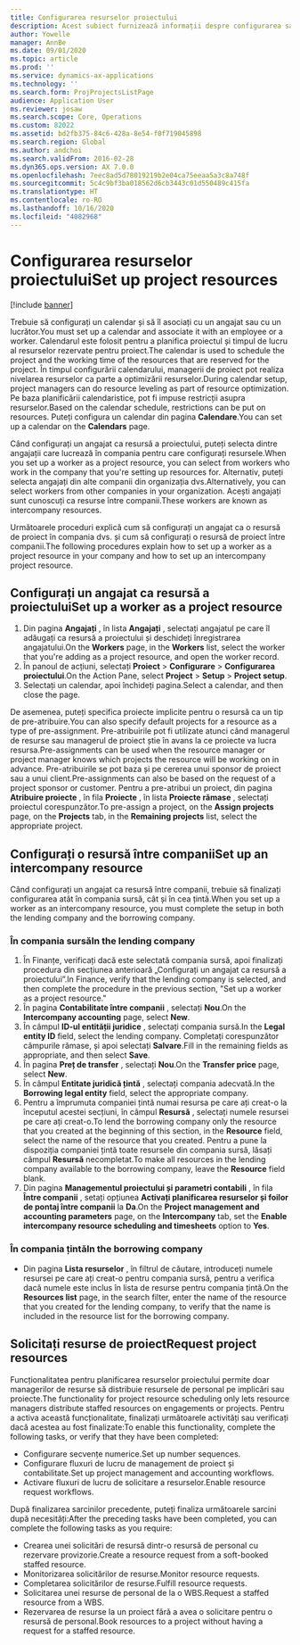 ```yaml
---
title: Configurarea resurselor proiectului
description: Acest subiect furnizează informații despre configurarea sau solicitarea resurselor de proiect.
author: Yowelle
manager: AnnBe
ms.date: 09/01/2020
ms.topic: article
ms.prod: ''
ms.service: dynamics-ax-applications
ms.technology: ''
ms.search.form: ProjProjectsListPage
audience: Application User
ms.reviewer: josaw
ms.search.scope: Core, Operations
ms.custom: 82022
ms.assetid: bd2fb375-84c6-428a-8e54-f0f719045898
ms.search.region: Global
ms.author: andchoi
ms.search.validFrom: 2016-02-28
ms.dyn365.ops.version: AX 7.0.0
ms.openlocfilehash: 7eec8ad5d78019219b2e04ca75eeaa5a3c8a748f
ms.sourcegitcommit: 5c4c9bf3ba018562d6cb3443c01d550489c415fa
ms.translationtype: HT
ms.contentlocale: ro-RO
ms.lasthandoff: 10/16/2020
ms.locfileid: "4082968"
---
```

# <a name="set-up-project-resources"></a><span data-ttu-id="9aaa4-103">Configurarea resurselor proiectului</span><span class="sxs-lookup"><span data-stu-id="9aaa4-103">Set up project resources</span></span>

[!include [banner](../includes/banner.md)]

<span data-ttu-id="9aaa4-104">Trebuie să configurați un calendar și să îl asociați cu un angajat sau cu un lucrător.</span><span class="sxs-lookup"><span data-stu-id="9aaa4-104">You must set up a calendar and associate it with an employee or a worker.</span></span> <span data-ttu-id="9aaa4-105">Calendarul este folosit pentru a planifica proiectul și timpul de lucru al resurselor rezervate pentru proiect.</span><span class="sxs-lookup"><span data-stu-id="9aaa4-105">The calendar is used to schedule the project and the working time of the resources that are reserved for the project.</span></span> <span data-ttu-id="9aaa4-106">În timpul configurării calendarului, managerii de proiect pot realiza nivelarea resurselor ca parte a optimizării resurselor.</span><span class="sxs-lookup"><span data-stu-id="9aaa4-106">During calendar setup, project managers can do resource leveling as part of resource optimization.</span></span> <span data-ttu-id="9aaa4-107">Pe baza planificării calendaristice, pot fi impuse restricții asupra resurselor.</span><span class="sxs-lookup"><span data-stu-id="9aaa4-107">Based on the calendar schedule, restrictions can be put on resources.</span></span> <span data-ttu-id="9aaa4-108">Puteți configura un calendar din pagina **Calendare**.</span><span class="sxs-lookup"><span data-stu-id="9aaa4-108">You can set up a calendar on the **Calendars** page.</span></span>

<span data-ttu-id="9aaa4-109">Când configurați un angajat ca resursă a proiectului, puteți selecta dintre angajații care lucrează în compania pentru care configurați resursele.</span><span class="sxs-lookup"><span data-stu-id="9aaa4-109">When you set up a worker as a project resource, you can select from workers who work in the company that you're setting up resources for.</span></span> <span data-ttu-id="9aaa4-110">Alternativ, puteți selecta angajați din alte companii din organizația dvs.</span><span class="sxs-lookup"><span data-stu-id="9aaa4-110">Alternatively, you can select workers from other companies in your organization.</span></span> <span data-ttu-id="9aaa4-111">Acești angajați sunt cunoscuți ca resurse între companii.</span><span class="sxs-lookup"><span data-stu-id="9aaa4-111">These workers are known as intercompany resources.</span></span>

<span data-ttu-id="9aaa4-112">Următoarele proceduri explică cum să configurați un angajat ca o resursă de proiect în compania dvs. și cum să configurați o resursă de proiect între companii.</span><span class="sxs-lookup"><span data-stu-id="9aaa4-112">The following procedures explain how to set up a worker as a project resource in your company and how to set up an intercompany project resource.</span></span>

## <a name="set-up-a-worker-as-a-project-resource"></a><span data-ttu-id="9aaa4-113">Configurați un angajat ca resursă a proiectului</span><span class="sxs-lookup"><span data-stu-id="9aaa4-113">Set up a worker as a project resource</span></span>

1. <span data-ttu-id="9aaa4-114">Din pagina **Angajați** , în lista **Angajați** , selectați angajatul pe care îl adăugați ca resursă a proiectului și deschideți înregistrarea angajatului.</span><span class="sxs-lookup"><span data-stu-id="9aaa4-114">On the **Workers** page, in the **Workers** list, select the worker that you're adding as a project resource, and open the worker record.</span></span>
2. <span data-ttu-id="9aaa4-115">În panoul de acțiuni, selectați **Proiect** &gt; **Configurare** &gt; **Configurarea proiectului**.</span><span class="sxs-lookup"><span data-stu-id="9aaa4-115">On the Action Pane, select **Project** &gt; **Setup** &gt; **Project setup**.</span></span>
3. <span data-ttu-id="9aaa4-116">Selectați un calendar, apoi închideți pagina.</span><span class="sxs-lookup"><span data-stu-id="9aaa4-116">Select a calendar, and then close the page.</span></span>

<span data-ttu-id="9aaa4-117">De asemenea, puteți specifica proiecte implicite pentru o resursă ca un tip de pre-atribuire.</span><span class="sxs-lookup"><span data-stu-id="9aaa4-117">You can also specify default projects for a resource as a type of pre-assignment.</span></span> <span data-ttu-id="9aaa4-118">Pre-atribuirile pot fi utilizate atunci când managerul de resurse sau managerul de proiect știe în avans la ce proiecte va lucra resursa.</span><span class="sxs-lookup"><span data-stu-id="9aaa4-118">Pre-assignments can be used when the resource manager or project manager knows which projects the resource will be working on in advance.</span></span> <span data-ttu-id="9aaa4-119">Pre-atribuirile se pot baza și pe cererea unui sponsor de proiect sau a unui client.</span><span class="sxs-lookup"><span data-stu-id="9aaa4-119">Pre-assignments can also be based on the request of a project sponsor or customer.</span></span> <span data-ttu-id="9aaa4-120">Pentru a pre-atribui un proiect, din pagina **Atribuire proiecte** , în fila **Proiecte** , în lista **Proiecte rămase** , selectați proiectul corespunzător.</span><span class="sxs-lookup"><span data-stu-id="9aaa4-120">To pre-assign a project, on the **Assign projects** page, on the **Projects** tab, in the **Remaining projects** list, select the appropriate project.</span></span>

## <a name="set-up-an-intercompany-resource"></a><span data-ttu-id="9aaa4-121">Configurați o resursă între companii</span><span class="sxs-lookup"><span data-stu-id="9aaa4-121">Set up an intercompany resource</span></span>

<span data-ttu-id="9aaa4-122">Când configurați un angajat ca resursă între companii, trebuie să finalizați configurarea atât în compania sursă, cât și în cea țintă.</span><span class="sxs-lookup"><span data-stu-id="9aaa4-122">When you set up a worker as an intercompany resource, you must complete the setup in both the lending company and the borrowing company.</span></span>

### <a name="in-the-lending-company"></a><span data-ttu-id="9aaa4-123">În compania sursă</span><span class="sxs-lookup"><span data-stu-id="9aaa4-123">In the lending company</span></span>

1. <span data-ttu-id="9aaa4-124">În Finanțe, verificați dacă este selectată compania sursă, apoi finalizați procedura din secțiunea anterioară „Configurați un angajat ca resursă a proiectului”.</span><span class="sxs-lookup"><span data-stu-id="9aaa4-124">In Finance, verify that the lending company is selected, and then complete the procedure in the previous section, "Set up a worker as a project resource."</span></span>
2. <span data-ttu-id="9aaa4-125">În pagina **Contabilitate între companii** , selectați **Nou**.</span><span class="sxs-lookup"><span data-stu-id="9aaa4-125">On the **Intercompany accounting** page, select **New**.</span></span>
3. <span data-ttu-id="9aaa4-126">În câmpul **ID-ul entității juridice** , selectați compania sursă.</span><span class="sxs-lookup"><span data-stu-id="9aaa4-126">In the **Legal entity ID** field, select the lending company.</span></span> <span data-ttu-id="9aaa4-127">Completați corespunzător câmpurile rămase, și apoi selectați **Salvare**.</span><span class="sxs-lookup"><span data-stu-id="9aaa4-127">Fill in the remaining fields as appropriate, and then select **Save**.</span></span>
4. <span data-ttu-id="9aaa4-128">În pagina **Preț de transfer** , selectați **Nou**.</span><span class="sxs-lookup"><span data-stu-id="9aaa4-128">On the **Transfer price** page, select **New**.</span></span>
5. <span data-ttu-id="9aaa4-129">În câmpul **Entitate juridică țintă** , selectați compania adecvată.</span><span class="sxs-lookup"><span data-stu-id="9aaa4-129">In the **Borrowing legal entity** field, select the appropriate company.</span></span>
6. <span data-ttu-id="9aaa4-130">Pentru a împrumuta companiei țintă numai resursa pe care ați creat-o la începutul acestei secțiuni, în câmpul **Resursă** , selectați numele resursei pe care ați creat-o.</span><span class="sxs-lookup"><span data-stu-id="9aaa4-130">To lend the borrowing company only the resource that you created at the beginning of this section, in the **Resource** field, select the name of the resource that you created.</span></span> <span data-ttu-id="9aaa4-131">Pentru a pune la dispoziția companiei țintă toate resursele din compania sursă, lăsați câmpul **Resursă** necompletat.</span><span class="sxs-lookup"><span data-stu-id="9aaa4-131">To make all resources in the lending company available to the borrowing company, leave the **Resource** field blank.</span></span>
7. <span data-ttu-id="9aaa4-132">Din pagina **Managementul proiectului și parametri contabili** , în fila **Între companii** , setați opțiunea **Activați planificarea resurselor și foilor de pontaj între companii** la **Da**.</span><span class="sxs-lookup"><span data-stu-id="9aaa4-132">On the **Project management and accounting parameters** page, on the **Intercompany** tab, set the **Enable intercompany resource scheduling and timesheets** option to **Yes**.</span></span>

### <a name="in-the-borrowing-company"></a><span data-ttu-id="9aaa4-133">În compania țintă</span><span class="sxs-lookup"><span data-stu-id="9aaa4-133">In the borrowing company</span></span>

- <span data-ttu-id="9aaa4-134">Din pagina **Lista resurselor** , în filtrul de căutare, introduceți numele resursei pe care ați creat-o pentru compania sursă, pentru a verifica dacă numele este inclus în lista de resurse pentru compania țintă.</span><span class="sxs-lookup"><span data-stu-id="9aaa4-134">On the **Resources list** page, in the search filter, enter the name of the resource that you created for the lending company, to verify that the name is included in the resource list for the borrowing company.</span></span>

## <a name="request-project-resources"></a><span data-ttu-id="9aaa4-135">Solicitați resurse de proiect</span><span class="sxs-lookup"><span data-stu-id="9aaa4-135">Request project resources</span></span>
<span data-ttu-id="9aaa4-136">Funcționalitatea pentru planificarea resurselor proiectului permite doar managerilor de resurse să distribuie resursele de personal pe implicări sau proiecte.</span><span class="sxs-lookup"><span data-stu-id="9aaa4-136">The functionality for project resource scheduling only lets resource managers distribute staffed resources on engagements or projects.</span></span> <span data-ttu-id="9aaa4-137">Pentru a activa această funcționalitate, finalizați următoarele activități sau verificați dacă acestea au fost finalizate:</span><span class="sxs-lookup"><span data-stu-id="9aaa4-137">To enable this functionality, complete the following tasks, or verify that they have been completed:</span></span>

- <span data-ttu-id="9aaa4-138">Configurare secvențe numerice.</span><span class="sxs-lookup"><span data-stu-id="9aaa4-138">Set up number sequences.</span></span>
- <span data-ttu-id="9aaa4-139">Configurare fluxuri de lucru de management de proiect și contabilitate.</span><span class="sxs-lookup"><span data-stu-id="9aaa4-139">Set up project management and accounting workflows.</span></span>
- <span data-ttu-id="9aaa4-140">Activare fluxuri de lucru de solicitare a resurselor.</span><span class="sxs-lookup"><span data-stu-id="9aaa4-140">Enable resource request workflows.</span></span>

<span data-ttu-id="9aaa4-141">După finalizarea sarcinilor precedente, puteți finaliza următoarele sarcini după necesități:</span><span class="sxs-lookup"><span data-stu-id="9aaa4-141">After the preceding tasks have been completed, you can complete the following tasks as you require:</span></span>

- <span data-ttu-id="9aaa4-142">Crearea unei solicitări de resursă dintr-o resursă de personal cu rezervare provizorie.</span><span class="sxs-lookup"><span data-stu-id="9aaa4-142">Create a resource request from a soft-booked staffed resource.</span></span>
- <span data-ttu-id="9aaa4-143">Monitorizarea solicitărilor de resurse.</span><span class="sxs-lookup"><span data-stu-id="9aaa4-143">Monitor resource requests.</span></span>
- <span data-ttu-id="9aaa4-144">Completarea solicitărilor de resurse.</span><span class="sxs-lookup"><span data-stu-id="9aaa4-144">Fulfill resource requests.</span></span>
- <span data-ttu-id="9aaa4-145">Solicitarea unei resurse de personal de la o WBS.</span><span class="sxs-lookup"><span data-stu-id="9aaa4-145">Request a staffed resource from a WBS.</span></span>
- <span data-ttu-id="9aaa4-146">Rezervarea de resurse la un proiect fără a avea o solicitare pentru o resursă de personal.</span><span class="sxs-lookup"><span data-stu-id="9aaa4-146">Book resources to a project without having a request for a staffed resource.</span></span>
